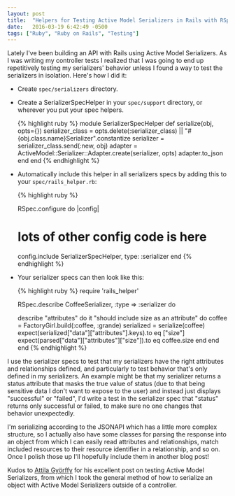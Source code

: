 ```yaml
---
layout: post
title:  "Helpers for Testing Active Model Serializers in Rails with RSpec"
date:   2016-03-19 6:42:49 -0500
tags: ["Ruby", "Ruby on Rails", "Testing"]
---
```


Lately I've been building an API with Rails using Active Model Serializers. As I was writing my controller tests I realized that I was going to end up repetitively testing my serializers' behavior unless I found a way to test the serializers in isolation. Here's how I did it:

- Create `spec/serializers` directory.
- Create a SerializerSpecHelper in your `spec/support` directory, or wherever you put your spec helpers.

  {% highlight ruby %}
  module SerializerSpecHelper
    def serialize(obj, opts={})
      serializer_class = opts.delete(:serializer_class) || "#{obj.class.name}Serializer".constantize
      serializer = serializer_class.send(:new, obj)
      adapter = ActiveModel::Serializer::Adapter.create(serializer, opts)
      adapter.to_json
    end
  end
  {% endhighlight %}

- Automatically include this helper in all serializers specs by adding this to your `spec/rails_helper.rb`:

  {% highlight ruby %}

  RSpec.configure do |config|
    # lots of other config code is here
    config.include SerializerSpecHelper, type: :serializer
  end
  {% endhighlight %}

- Your serializer specs can then look like this:

  {% highlight ruby %}
  require 'rails_helper'

  RSpec.describe CoffeeSerializer, :type => :serializer do

    describe "attributes" do
      it "should include size as an attribute" do
        coffee = FactoryGirl.build(:coffee, :grande)
        serialized = serialize(coffee)
        expect(serialized["data"]["attributes"].keys).to eq ["size"]
        expect(parsed["data"]["attributes"]["size"]).to eq coffee.size
      end
    end
  end
  {% endhighlight %}

I use the serializer specs to test that my serializers have the right attributes and relationships defined, and particularly to test behavior that's only defined in my serializers. An example might be that my serializer returns a status attribute that masks the true value of status (due to that being sensitive data I don't want to expose to the user) and instead just displays "successful" or "failed", I'd write a test in the serializer spec that "status" returns only successful or failed, to make sure no one changes that behavior unexpectedly.

I'm serializing according to the JSONAPI which has a little more complex structure, so I actually also have some classes for parsing the response into an object from which I can easily read attributes and relationships, match included resources to their resource identifier in a relationship, and so on. Once I polish those up I'll hopefully include them in another blog post!

Kudos to [Attila Györffy](http://eclips3.net/2015/01/24/testing-active-model-serializer-with-rspec/) for his excellent post on testing Active Model Serializers, from which I took the general method of how to serialize an object with Active Model Serializers outside of a controller.
